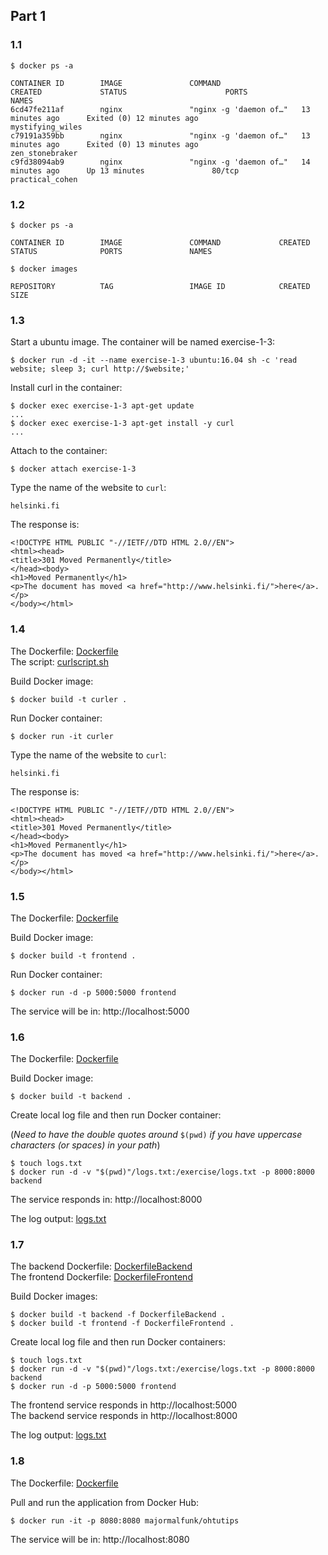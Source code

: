 ## Part 1

### 1.1

```
$ docker ps -a

CONTAINER ID        IMAGE               COMMAND                  CREATED             STATUS                      PORTS               NAMES
6cd47fe211af        nginx               "nginx -g 'daemon of…"   13 minutes ago      Exited (0) 12 minutes ago                       mystifying_wiles
c79191a359bb        nginx               "nginx -g 'daemon of…"   13 minutes ago      Exited (0) 13 minutes ago                       zen_stonebraker
c9fd38094ab9        nginx               "nginx -g 'daemon of…"   14 minutes ago      Up 13 minutes               80/tcp              practical_cohen
```

### 1.2

```
$ docker ps -a

CONTAINER ID        IMAGE               COMMAND             CREATED             STATUS              PORTS               NAMES
````

```
$ docker images

REPOSITORY          TAG                 IMAGE ID            CREATED             SIZE
```

### 1.3

Start a ubuntu image. The container will be named exercise-1-3:
```
$ docker run -d -it --name exercise-1-3 ubuntu:16.04 sh -c 'read website; sleep 3; curl http://$website;'
```
Install curl in the container:
```
$ docker exec exercise-1-3 apt-get update
...
$ docker exec exercise-1-3 apt-get install -y curl
...
```
Attach to the container:
```
$ docker attach exercise-1-3
```
Type the name of the website to ```curl```:
```
helsinki.fi
```
The response is:
```
<!DOCTYPE HTML PUBLIC "-//IETF//DTD HTML 2.0//EN">
<html><head>
<title>301 Moved Permanently</title>
</head><body>
<h1>Moved Permanently</h1>
<p>The document has moved <a href="http://www.helsinki.fi/">here</a>.</p>
</body></html>
```

### 1.4

The Dockerfile: [Dockerfile](/Files/Exercise-1-4/Dockerfile) \
The script: [curlscript.sh](/Files/Exercise-1-4/curlscript.sh)

Build Docker image:
```
$ docker build -t curler .
```
Run Docker container:
```
$ docker run -it curler
```
Type the name of the website to ```curl```:
```
helsinki.fi
```
The response is:
```
<!DOCTYPE HTML PUBLIC "-//IETF//DTD HTML 2.0//EN">
<html><head>
<title>301 Moved Permanently</title>
</head><body>
<h1>Moved Permanently</h1>
<p>The document has moved <a href="http://www.helsinki.fi/">here</a>.</p>
</body></html>
```

### 1.5

The Dockerfile: [Dockerfile](/Files/Exercise-1-5/Dockerfile)

Build Docker image:
```
$ docker build -t frontend .
```
Run Docker container:
```
$ docker run -d -p 5000:5000 frontend
```
The service will be in: http://localhost:5000

### 1.6

The Dockerfile: [Dockerfile](/Files/Exercise-1-6/Dockerfile)

Build Docker image:
```
$ docker build -t backend .
```
Create local log file and then run Docker container:

(*Need to have the double quotes around* ```$(pwd)``` *if you have uppercase characters (or spaces) in your path*)
```
$ touch logs.txt
$ docker run -d -v "$(pwd)"/logs.txt:/exercise/logs.txt -p 8000:8000 backend
```
The service responds in: http://localhost:8000

The log output: [logs.txt](/Files/Exercise-1-6/logs.txt)

### 1.7

The backend Dockerfile: [DockerfileBackend](/Files/Exercise-1-7/DockerfileBackend) \
The frontend Dockerfile: [DockerfileFrontend](/Files/Exercise-1-7/DockerfileFrontend)

Build Docker images:
```
$ docker build -t backend -f DockerfileBackend .
$ docker build -t frontend -f DockerfileFrontend .
```
Create local log file and then run Docker containers:
```
$ touch logs.txt
$ docker run -d -v "$(pwd)"/logs.txt:/exercise/logs.txt -p 8000:8000 backend
$ docker run -d -p 5000:5000 frontend
```
The frontend service responds in http://localhost:5000 \
The backend service responds in http://localhost:8000

The log output: [logs.txt](/Files/Exercise-1-7/logs.txt)

### 1.8

The Dockerfile: [Dockerfile](/Files/Exercise-1-8/Dockerfile)

Pull and run the application from Docker Hub:
```
$ docker run -it -p 8080:8080 majormalfunk/ohtutips
```
The service will be in: http://localhost:8080

